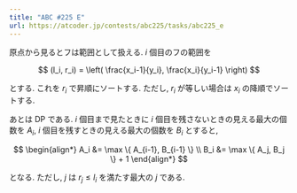 ```yaml
---
title: "ABC #225 E"
url: https://atcoder.jp/contests/abc225/tasks/abc225_e
---
```

原点から見るとフは範囲として扱える. $i$ 個目のフの範囲を

$$
(l_i, r_i) = \left( \frac{x_i-1}{y_i}, \frac{x_i}{y_i-1} \right)
$$

とする. これを $r_i$ で昇順にソートする. ただし, $r_i$ が等しい場合は $x_i$ の降順でソートする.

あとは DP である. $i$ 個目まで見たときに $i$ 個目を残さないときの見える最大の個数を $A_i$, $i$ 個目を残すときの見える最大の個数を $B_i$ とすると,

$$
\begin{align*}
A_i &= \max \{ A_{i-1}, B_{i-1} \} \\
B_i &= \max \{ A_j, B_j \} + 1
\end{align*}
$$

となる. ただし, $j$ は $r_j \leq l_i$ を満たす最大の $j$ である.
